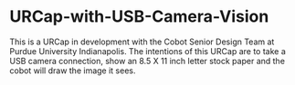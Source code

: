 # URCap-with-USB-Camera-Vision
This is a URCap in development with the Cobot Senior Design Team at Purdue University Indianapolis. The intentions of this URCap are to take a USB camera connection, show an 8.5 X 11 inch letter stock paper and the cobot will draw the image it sees. 
